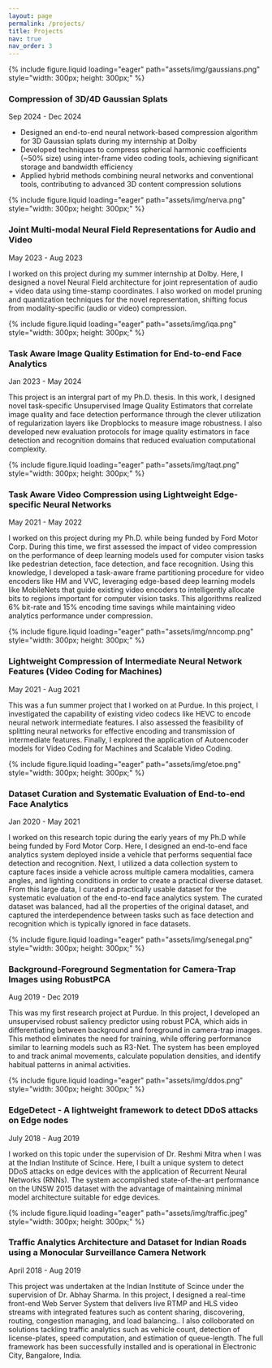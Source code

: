 ```yaml
---
layout: page
permalink: /projects/
title: Projects
nav: true
nav_order: 3
---
```


<div class="project0">
    <div class="image-container0">
        {% include figure.liquid loading="eager" path="assets/img/gaussians.png" style="width: 300px; height: 300px;"  %}
    </div>
    <div class="project-details0">
        <div class="heading">
        <h3>Compression of 3D/4D Gaussian Splats</h3>
        <span class="timeline">Sep 2024 - Dec 2024</span>
        </div>
        <ul>
            <li> Designed an end-to-end neural network-based compression algorithm for 3D Gaussian splats during my internship at Dolby </li>
            <li> Developed techniques to compress spherical harmonic coefficients (~50% size) using inter-frame video coding tools, achieving significant storage and bandwidth efficiency </li>
            <li> Applied hybrid methods combining neural networks and conventional tools, contributing to advanced 3D content compression solutions </li>
        </ul>       
    </div>
</div>



<div class="project0">
    <div class="image-container0">
        {% include figure.liquid loading="eager" path="assets/img/nerva.png" style="width: 300px; height: 300px;"  %}
    </div>
    <div class="project-details0">
        <div class="heading">
        <h3>Joint Multi-modal Neural Field Representations for Audio and Video</h3>
        <span class="timeline">May 2023 - Aug 2023</span>
        </div>
        <p> I worked on this project during my summer internship at Dolby. Here, I designed a novel Neural Field architecture for joint representation of audio + video data using time-stamp coordinates. I also worked on model pruning and quantization techniques for the novel representation, shifting focus from modality-specific (audio or video) compression.</p>
    </div>
</div>



<div class="project0">
    <div class="image-container0">
        {% include figure.liquid loading="eager" path="assets/img/iqa.png" style="width: 300px; height: 300px;"  %}
    </div>
    <div class="project-details0">
        <div class="heading">
        <h3>Task Aware Image Quality Estimation for End-to-end Face Analytics</h3>
        <span class="timeline">Jan 2023 - May 2024</span>
        </div>
        <p> This project is an intergral part of my Ph.D. thesis. In this work, I designed novel task-specific Unsupervised Image Quality Estimators that correlate image quality and face detection performance through the clever utilization of regularization layers like Dropblocks to measure image robustness. I also developed new evaluation protocols for image quality estimators in face detection and recognition domains that reduced evaluation computational complexity.</p>
    </div>
</div>


<div class="project0">
    <div class="image-container0">
        {% include figure.liquid loading="eager" path="assets/img/taqt.png" style="width: 300px; height: 300px;"  %}
    </div>
    <div class="project-details0">
        <div class="heading">
        <h3>Task Aware Video Compression using Lightweight Edge-specific Neural Networks</h3>
        <span class="timeline">May 2021 - May 2022</span>
        </div>
        <p> I worked on this project during my Ph.D. while being funded by Ford Motor Corp. During this time, we first assessed the impact of video compression on the performance of deep learning models used for computer vision tasks like pedestrian detection, face detection, and face recognition. Using this knowledge, I developed a task-aware frame partitioning procedure for video encoders like HM and VVC, leveraging edge-based deep learning models like MobileNets that guide existing video encoders to intelligently allocate bits to regions important for computer vision tasks. This algorithms realized 6% bit-rate and 15% encoding time savings while maintaining video analytics performance under compression.</p>
    </div>
</div>


<div class="project0">
    <div class="image-container0">
        {% include figure.liquid loading="eager" path="assets/img/nncomp.png" style="width: 300px; height: 300px;"  %}
    </div>
    <div class="project-details0">
        <div class="heading">
        <h3>Lightweight Compression of Intermediate Neural Network Features (Video Coding for Machines)</h3>
        <span class="timeline">May 2021 - Aug 2021</span>
        </div>
        <p> This was a fun summer project that I worked on at Purdue. In this project, I investigated the capability of existing video codecs like HEVC to encode neural network intermediate features. I also assessed the feasibility of splitting neural networks for effective encoding and transmission of intermediate features. Finally, I explored the application of Autoencoder models for Video Coding for Machines and Scalable Video Coding. 
</p>
    </div>
</div>


<div class="project0">
    <div class="image-container0">
        {% include figure.liquid loading="eager" path="assets/img/etoe.png" style="width: 300px; height: 300px;"  %}
    </div>
    <div class="project-details0">
        <div class="heading">
        <h3>Dataset Curation and Systematic Evaluation of End-to-end Face Analytics</h3>
        <span class="timeline">Jan 2020 - May 2021</span>
        </div>
        <p> I worked on this research topic during the early years of my Ph.D while being funded by Ford Motor Corp. Here, I designed an end-to-end face analytics system deployed inside a vehicle that performs sequential face detection and recognition. Next, I utilized a data collection system to capture faces inside a vehicle across multiple camera modalities, camera angles, and lighting conditions in order to create a practical diverse dataset. From this large data, I curated a practically usable dataset for the systematic evaluation of the end-to-end face analytics system. The curated dataset was balanced, had all the properties of the original dataset, and captured the interdependence between tasks such as face detection and recognition which is typically ignored in face datasets. 
</p>
    </div>
</div>

<div class="project0">
    <div class="image-container0">
        {% include figure.liquid loading="eager" path="assets/img/senegal.png" style="width: 300px; height: 300px;"  %}
    </div>
    <div class="project-details0">
        <div class="heading">
        <h3>Background-Foreground Segmentation for Camera-Trap Images using RobustPCA</h3>
        <span class="timeline">Aug 2019 - Dec 2019</span>
        </div>
        <p> This was my first research project at Purdue. In this project, I developed an unsupervised robust saliency predictor using robust PCA, which aids in differentiating between background and foreground in camera-trap images. This method eliminates the need for training, while offering performance similar to learning models such as R3-Net. The system has been employed to and track animal movements, calculate population densities, and identify habitual patterns in animal activities.
</p>
    </div>
</div>


<div class="project0">
    <div class="image-container0">
        {% include figure.liquid loading="eager" path="assets/img/ddos.png" style="width: 300px; height: 300px;"  %}
    </div>
    <div class="project-details0">
        <div class="heading">
        <h3>EdgeDetect - A lightweight framework to detect DDoS attacks on Edge nodes</h3>
        <span class="timeline">July 2018 - Aug 2019</span>
        </div>
        <p> I worked on this topic under the supervision of Dr. Reshmi Mitra when I was at the Indian Institute of Scince. Here, I built a unique system to detect DDoS attacks on edge devices with the application of Recurrent Neural Networks (RNNs). The system accomplished state-of-the-art performance on the UNSW 2015 dataset with the advantage of maintaining minimal model architecture suitable for edge devices.
</p>
    </div>
</div>

<div class="project0">
    <div class="image-container0">
        {% include figure.liquid loading="eager" path="assets/img/traffic.jpeg" style="width: 300px; height: 300px;"  %}
    </div>
    <div class="project-details0">
        <div class="heading">
        <h3>Traffic Analytics Architecture and Dataset for Indian Roads using a Monocular Surveillance Camera Network</h3>
        <span class="timeline">April 2018 - Aug 2019</span>
        </div>
        <p> This project was undertaken at the Indian Institute of Scince under the supervision of Dr. Abhay Sharma. In this project, I designed a real-time front-end Web Server System that delivers live RTMP and HLS video streams with integrated features such as content sharing, discovering, routing, congestion managing, and load balancing.. I also colloborated on solutions tackling traffic analytics such as vehicle count, detection of license-plates, speed computation, and estimation of queue-length. The full framework has been successfully installed and is operational in Electronic City, Bangalore, India.
</p>
    </div>
</div>


